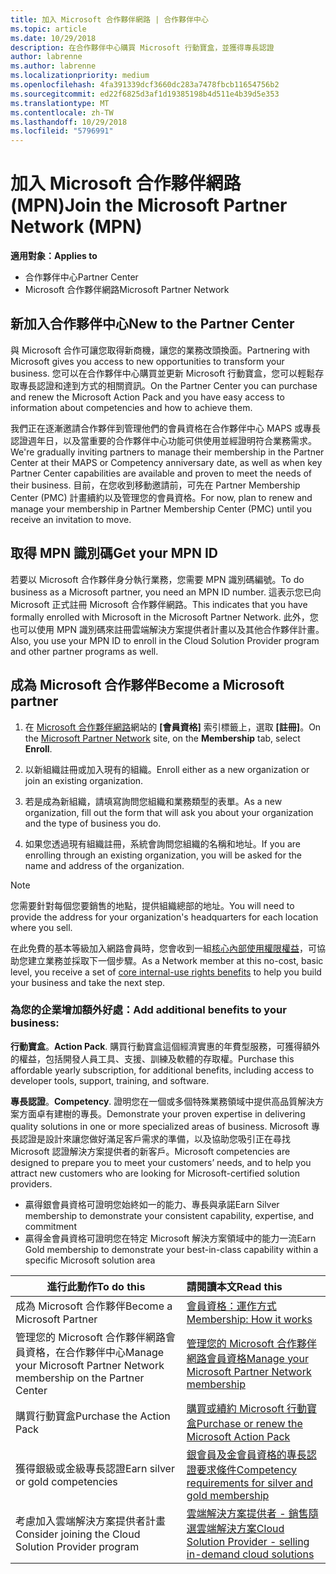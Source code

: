 ```yaml
---
title: 加入 Microsoft 合作夥伴網路 | 合作夥伴中心
ms.topic: article
ms.date: 10/29/2018
description: 在合作夥伴中心購買 Microsoft 行動寶盒，並獲得專長認證
author: labrenne
ms.author: labrenne
ms.localizationpriority: medium
ms.openlocfilehash: 4fa391339dcf3660dc283a7478fbcb11654756b2
ms.sourcegitcommit: ed22f6825d3af1d19385198b4d511e4b39d5e353
ms.translationtype: MT
ms.contentlocale: zh-TW
ms.lasthandoff: 10/29/2018
ms.locfileid: "5796991"
---
```

# <a name="join-the-microsoft-partner-network-mpn"></a><span data-ttu-id="6b0d7-103">加入 Microsoft 合作夥伴網路 (MPN)</span><span class="sxs-lookup"><span data-stu-id="6b0d7-103">Join the Microsoft Partner Network (MPN)</span></span>

**<span data-ttu-id="6b0d7-104">適用對象：</span><span class="sxs-lookup"><span data-stu-id="6b0d7-104">Applies to</span></span>**

-  <span data-ttu-id="6b0d7-105">合作夥伴中心</span><span class="sxs-lookup"><span data-stu-id="6b0d7-105">Partner Center</span></span>
-  <span data-ttu-id="6b0d7-106">Microsoft 合作夥伴網路</span><span class="sxs-lookup"><span data-stu-id="6b0d7-106">Microsoft Partner Network</span></span>

## <a name="new-to-the-partner-center"></a><span data-ttu-id="6b0d7-107">新加入合作夥伴中心</span><span class="sxs-lookup"><span data-stu-id="6b0d7-107">New to the Partner Center</span></span>

 <span data-ttu-id="6b0d7-108">與 Microsoft 合作可讓您取得新商機，讓您的業務改頭換面。</span><span class="sxs-lookup"><span data-stu-id="6b0d7-108">Partnering with Microsoft gives you access to new opportunities to transform your business.</span></span> <span data-ttu-id="6b0d7-109">您可以在合作夥伴中心購買並更新 Microsoft 行動寶盒，您可以輕鬆存取專長認證和達到方式的相關資訊。</span><span class="sxs-lookup"><span data-stu-id="6b0d7-109">On the Partner Center you can purchase and renew the Microsoft Action Pack and you have easy access to information about competencies and how to achieve them.</span></span>

 <span data-ttu-id="6b0d7-110">我們正在逐漸邀請合作夥伴到管理他們的會員資格在合作夥伴中心 MAPS 或專長認證週年日，以及當重要的合作夥伴中心功能可供使用並經證明符合業務需求。</span><span class="sxs-lookup"><span data-stu-id="6b0d7-110">We're gradually inviting partners to manage their membership in the Partner Center at their MAPS or Competency anniversary date, as well as when key Partner Center capabilities are available and proven to meet the needs of their business.</span></span>  <span data-ttu-id="6b0d7-111">目前，在您收到移動邀請前，可先在 Partner Membership Center (PMC) 計畫續約以及管理您的會員資格。</span><span class="sxs-lookup"><span data-stu-id="6b0d7-111">For now, plan to renew and manage your membership in Partner Membership Center (PMC) until you receive an invitation to move.</span></span>

## <a name="get-your-mpn-id"></a><span data-ttu-id="6b0d7-112">取得 MPN 識別碼</span><span class="sxs-lookup"><span data-stu-id="6b0d7-112">Get your MPN ID</span></span>

<span data-ttu-id="6b0d7-113">若要以 Microsoft 合作夥伴身分執行業務，您需要 MPN 識別碼編號。</span><span class="sxs-lookup"><span data-stu-id="6b0d7-113">To do business as a Microsoft partner, you need an MPN ID number.</span></span> <span data-ttu-id="6b0d7-114">這表示您已向 Microsoft 正式註冊 Microsoft 合作夥伴網路。</span><span class="sxs-lookup"><span data-stu-id="6b0d7-114">This indicates that you have formally enrolled with Microsoft in the Microsoft Partner Network.</span></span> <span data-ttu-id="6b0d7-115">此外，您也可以使用 MPN 識別碼來註冊雲端解決方案提供者計畫以及其他合作夥伴計畫。</span><span class="sxs-lookup"><span data-stu-id="6b0d7-115">Also, you use your MPN ID to enroll in the Cloud Solution Provider program and other partner programs as well.</span></span>  

## <a name="become-a-microsoft-partner"></a><span data-ttu-id="6b0d7-116">成為 Microsoft 合作夥伴</span><span class="sxs-lookup"><span data-stu-id="6b0d7-116">Become a Microsoft partner</span></span>

1.  <span data-ttu-id="6b0d7-117">在 [Microsoft 合作夥伴網路](https://partner.microsoft.com/en-us/membership)網站的 **\[會員資格\]** 索引標籤上，選取 **\[註冊\]**。</span><span class="sxs-lookup"><span data-stu-id="6b0d7-117">On the [Microsoft Partner Network](https://partner.microsoft.com/en-us/membership) site, on the **Membership** tab, select **Enroll**.</span></span> 

2.  <span data-ttu-id="6b0d7-118">以新組織註冊或加入現有的組織。</span><span class="sxs-lookup"><span data-stu-id="6b0d7-118">Enroll either as a new organization or join an existing organization.</span></span>

3.  <span data-ttu-id="6b0d7-119">若是成為新組織，請填寫詢問您組織和業務類型的表單。</span><span class="sxs-lookup"><span data-stu-id="6b0d7-119">As a new organization, fill out the form that will ask you about your organization and the type of business you do.</span></span>

4.  <span data-ttu-id="6b0d7-120">如果您透過現有組織註冊，系統會詢問您組織的名稱和地址。</span><span class="sxs-lookup"><span data-stu-id="6b0d7-120">If you are enrolling through an existing organization, you will be asked for the name and address of the organization.</span></span>

> [!NOTE]  
>  <span data-ttu-id="6b0d7-121">您需要針對每個您要銷售的地點，提供組織總部的地址。</span><span class="sxs-lookup"><span data-stu-id="6b0d7-121">You will need to provide the address for your organization's headquarters for each location where you sell.</span></span>

<span data-ttu-id="6b0d7-122">在此免費的基本等級加入網路會員時，您會收到一組[核心內部使用權限權益](https://partner.microsoft.com/membership/core-benefits)，可協助您建立業務並採取下一個步驟。</span><span class="sxs-lookup"><span data-stu-id="6b0d7-122">As a Network member at this no-cost, basic level, you receive a set of [core internal-use rights benefits](https://partner.microsoft.com/membership/core-benefits) to help you build your business and take the next step.</span></span> 

### <a name="add-additional-benefits-to-your-business"></a><span data-ttu-id="6b0d7-123">為您的企業增加額外好處：</span><span class="sxs-lookup"><span data-stu-id="6b0d7-123">Add additional benefits to your business:</span></span> 

<span data-ttu-id="6b0d7-124">**行動寶盒**。</span><span class="sxs-lookup"><span data-stu-id="6b0d7-124">**Action Pack**.</span></span> <span data-ttu-id="6b0d7-125">購買行動寶盒這個經濟實惠的年費型服務，可獲得額外的權益，包括開發人員工具、支援、訓練及軟體的存取權。</span><span class="sxs-lookup"><span data-stu-id="6b0d7-125">Purchase this affordable yearly subscription, for additional benefits, including access to developer tools, support, training, and software.</span></span>

<span data-ttu-id="6b0d7-126">**專長認證**。</span><span class="sxs-lookup"><span data-stu-id="6b0d7-126">**Competency**.</span></span> <span data-ttu-id="6b0d7-127">證明您在一個或多個特殊業務領域中提供高品質解決方案方面卓有建樹的專長。</span><span class="sxs-lookup"><span data-stu-id="6b0d7-127">Demonstrate your proven expertise in delivering quality solutions in one or more specialized areas of business.</span></span> <span data-ttu-id="6b0d7-128">Microsoft 專長認證是設計來讓您做好滿足客戶需求的準備，以及協助您吸引正在尋找 Microsoft 認證解決方案提供者的新客戶。</span><span class="sxs-lookup"><span data-stu-id="6b0d7-128">Microsoft competencies are designed to prepare you to meet your customers’ needs, and to help you attract new customers who are looking for Microsoft-certified solution providers.</span></span> 

- <span data-ttu-id="6b0d7-129">贏得銀會員資格可證明您始終如一的能力、專長與承諾</span><span class="sxs-lookup"><span data-stu-id="6b0d7-129">Earn Silver membership to demonstrate your consistent capability, expertise, and commitment</span></span>
- <span data-ttu-id="6b0d7-130">贏得金會員資格可證明您在特定 Microsoft 解決方案領域中的能力一流</span><span class="sxs-lookup"><span data-stu-id="6b0d7-130">Earn Gold membership to demonstrate your best-in-class capability within a specific Microsoft solution area</span></span>

|**<span data-ttu-id="6b0d7-131">進行此動作</span><span class="sxs-lookup"><span data-stu-id="6b0d7-131">To do this</span></span>**   |**<span data-ttu-id="6b0d7-132">請閱讀本文</span><span class="sxs-lookup"><span data-stu-id="6b0d7-132">Read this</span></span>**   |
|------------------|:---------------|
|<span data-ttu-id="6b0d7-133">成為 Microsoft 合作夥伴</span><span class="sxs-lookup"><span data-stu-id="6b0d7-133">Become a Microsoft Partner</span></span>|[<span data-ttu-id="6b0d7-134">會員資格：運作方式</span><span class="sxs-lookup"><span data-stu-id="6b0d7-134">Membership: How it works</span></span>](https://partner.microsoft.com/membership/how-it-works)|
<span data-ttu-id="6b0d7-135">管理您的 Microsoft 合作夥伴網路會員資格，在合作夥伴中心</span><span class="sxs-lookup"><span data-stu-id="6b0d7-135">Manage your Microsoft Partner Network membership on the Partner Center</span></span>   |[<span data-ttu-id="6b0d7-136">管理您的 Microsoft 合作夥伴網路會員資格</span><span class="sxs-lookup"><span data-stu-id="6b0d7-136">Manage your Microsoft Partner Network membership</span></span>](mpn-overview.md)
|<span data-ttu-id="6b0d7-137">購買行動寶盒</span><span class="sxs-lookup"><span data-stu-id="6b0d7-137">Purchase the Action Pack</span></span>   |[<span data-ttu-id="6b0d7-138">購買或續約 Microsoft 行動寶盒</span><span class="sxs-lookup"><span data-stu-id="6b0d7-138">Purchase or renew the Microsoft Action Pack</span></span>](https://msdn.microsoft.com/partner-center/mpn-get-action-pack)|
|<span data-ttu-id="6b0d7-139">獲得銀級或金級專長認證</span><span class="sxs-lookup"><span data-stu-id="6b0d7-139">Earn silver or gold competencies</span></span>   |[<span data-ttu-id="6b0d7-140">銀會員及金會員資格的專長認證要求條件</span><span class="sxs-lookup"><span data-stu-id="6b0d7-140">Competency requirements for silver and gold membership</span></span>](https://msdn.microsoft.com/en-us/partner-center/learn-about-competencies)|
|<span data-ttu-id="6b0d7-141">考慮加入雲端解決方案提供者計畫</span><span class="sxs-lookup"><span data-stu-id="6b0d7-141">Consider joining the Cloud Solution Provider program</span></span>|[<span data-ttu-id="6b0d7-142">雲端解決方案提供者 - 銷售隨選雲端解決方案</span><span class="sxs-lookup"><span data-stu-id="6b0d7-142">Cloud Solution Provider - selling in-demand cloud solutions</span></span>](csp-overview.md)|
